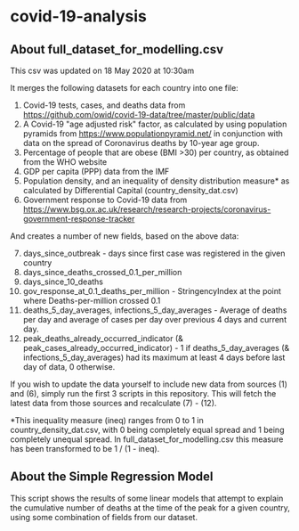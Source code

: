 # covid-19-analysis

## About full_dataset_for_modelling.csv

This csv was updated on 18 May 2020 at 10:30am

It merges the following datasets for each country into one file:

  1)  Covid-19 tests, cases, and deaths data from https://github.com/owid/covid-19-data/tree/master/public/data
  2)  A Covid-19 "age adjusted risk" factor, as calculated by using population pyramids from https://www.populationpyramid.net/ in conjunction with data on the spread of Coronavirus deaths by 10-year age group.
  3)  Percentage of people that are obese (BMI >30) per country, as obtained from the WHO website
  4)  GDP per capita (PPP) data from the IMF
  5)  Population density, and an inequality of density distribution measure* as calculated by Differential Capital (country_density_dat.csv)
  6)  Government response to Covid-19 data from https://www.bsg.ox.ac.uk/research/research-projects/coronavirus-government-response-tracker
  
And creates a number of new fields, based on the above data:

  7)  days_since_outbreak - days since first case was registered in the given country
  8)  days_since_deaths_crossed_0.1_per_million
  9)  days_since_10_deaths
  10) gov_response_at_0.1_deaths_per_million - StringencyIndex at the point where Deaths-per-million crossed 0.1
  11) deaths_5_day_averages, infections_5_day_averages - Average of deaths per day and average of cases per day over previous 4 days and current day.
  12) peak_deaths_already_occurred_indicator (& peak_cases_already_occurred_indicator) - 1 if deaths_5_day_averages (& infections_5_day_averages) had its maximum at least 4 days before last day of data, 0 otherwise.

If you wish to update the data yourself to include new data from sources (1) and (6), simply run the first 3 scripts in this repository. This will fetch the latest data from those sources and recalculate (7) - (12).

*This inequality measure (ineq) ranges from 0 to 1 in country_density_dat.csv, with 0 being completely equal spread and 1 being completely unequal spread. In full_dataset_for_modelling.csv this measure has been transformed to be 1 / (1 - ineq).

## About the Simple Regression Model

This script shows the results of some linear models that attempt to explain the cumulative number of deaths at the time of the peak for a given country, using some combination of fields from our dataset.